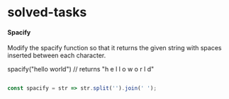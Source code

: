 # solved-tasks

#### Spacify
     

 
 Modify the spacify function so that it returns the given string with spaces inserted between each character.
 
 spacify("hello world") // returns "h e l l o   w o r l d"
 
 

```javascript

const spacify = str => str.split('').join(' ');





```
